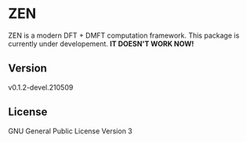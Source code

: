 # ZEN

ZEN is a modern DFT + DMFT computation framework. This package is currently under developement. **IT DOESN'T WORK NOW!**

## Version

v0.1.2-devel.210509

## License

GNU General Public License Version 3
